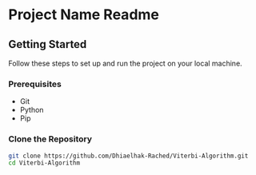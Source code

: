 # Project Name Readme

## Getting Started

Follow these steps to set up and run the project on your local machine.

### Prerequisites

- Git
- Python
- Pip

### Clone the Repository

```bash
git clone https://github.com/Dhiaelhak-Rached/Viterbi-Algorithm.git
cd Viterbi-Algorithm
